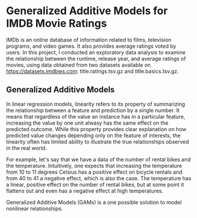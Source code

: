 # Generalized Additive Models for IMDB Movie Ratings

IMDb is an online database of information related to films, television programs, and video games. It also provides average ratings voted by users. In this project, I conducted an exploratory data analysis to examine the relationship between the runtime, release year, and average ratings of movies, using data obtained from two datasets available on https://datasets.imdbws.com: title.ratings.tsv.gz and title.basics.tsv.gz.

## Generalized Additive Models

In linear regression models, linearity refers to its property of summarizing the relationship between a feature and prediction by a single number. It means that regardless of the value an instance has in a particular feature, increasing the value by one unit alwasy has the same effect on the predicted outcome. While this property provides clear explanation on how predicted value changes depending only on the feature of interests, the linearity often has limited ability to illustrate the true relationships observed in the real world.

For example, let's say that we have a data of the number of rental bikes and the temperature. Intuitively, one expects that increasing the temperature from 10 to 11 degrees Celsius has a positive effect on bicycle rentals and from 40 to 41 a negative effect, which is also the case. The temperature has a linear, positive effect on the number of rental bikes, but at some point it flattens out and even has a negative effect at high temperatures. 

Generalized Additive Models (GAMs) is a one possible solution to model nonlinear relationships. 
